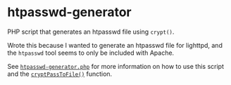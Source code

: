 htpasswd-generator
==================

PHP script that generates an htpasswd file using `crypt()`.

Wrote this because I wanted to generate an htpasswd file for lighttpd, and the `htpasswd` tool seems to only be included with Apache.

See [`htpasswd-generator.php`](htpasswd-generator.php) for more information on how to use this script and the [`cryptPassToFile()`](htpasswd-generator.php#L40) function.
